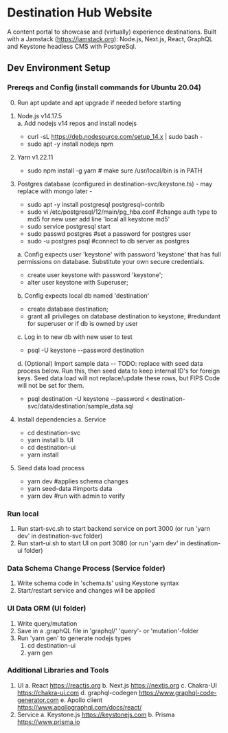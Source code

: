 # Destination Hub Website
A content portal to showcase and (virtually) experience destinations. Built with a Jamstack (https://jamstack.org): Node.js, Next.js, React, GraphQL and Keystone headless CMS with PostgreSql.

## Dev Environment Setup

### Prereqs and Config (install commands for Ubuntu 20.04)

0. Run apt update and apt upgrade if needed before starting

1. Node.js v14.17.5  
   a. Add nodejs v14 repos and install nodejs

   - curl -sL https://deb.nodesource.com/setup_14.x | sudo bash -
   - sudo apt -y install nodejs npm

2. Yarn v1.22.11

   - sudo npm install -g yarn # make sure /usr/local/bin is in PATH

3. Postgres database (configured in destination-svc/keystone.ts) - may replace with mongo later -

   - sudo apt -y install postgresql postgresql-contrib
   - sudo vi /etc/postgresql/12/main/pg_hba.conf #change auth type to md5 for new user
     add line 'local all keystone md5'
   - sudo service postgresql start
   - sudo passwd postgres #set a password for postgres user
   - sudo -u postgres psql #connect to db server as postgres

   a. Config expects user 'keystone' with password 'keystone' that has full permissions on database.  Substitute your own secure credentials.

   - create user keystone with password 'keystone';
   - alter user keystone with Superuser;

   b. Config expects local db named 'destination'

   - create database destination;
   - grant all privileges on database destination to keystone; #redundant for superuser or if db is owned by user

   c. Log in to new db with new user to test

   - psql -U keystone --password destination

   d. (Optional) Import sample data -- TODO: replace with seed data process below.  Run this, then seed data to keep internal ID's for foreign keys.  Seed data load will not replace/update these rows, but FIPS Code will not be set for them.

   - psql destination -U keystone --password < destination-svc/data/destination/sample_data.sql

4. Install dependencies
   a. Service
   - cd destination-svc
   - yarn install
   b. UI
   - cd destination-ui
   - yarn install

5. Seed data load process
   - yarn dev  #applies schema changes
   - yarn seed-data  #imports data
   - yarn dev  #run with admin to verify

### Run local

1. Run start-svc.sh to start backend service on port 3000 (or run 'yarn dev' in destination-svc folder)
2. Run start-ui.sh to start UI on port 3080 (or run 'yarn dev' in destination-ui folder)

### Data Schema Change Process (Service folder)

1. Write schema code in 'schema.ts' using Keystone syntax
2. Start/restart service and changes will be applied

### UI Data ORM (UI folder)

1. Write query/mutation
2. Save in a .graphQL file in 'graphql/' 'query'- or 'mutation'-folder
3. Run 'yarn gen' to generate nodejs types
   1. cd destination-ui
   2. yarn gen

### Additional Libraries and Tools

1. UI
   a. React https://reactjs.org
   b. Next.js https://nextjs.org
   c. Chakra-UI https://chakra-ui.com
   d. graphql-codegen https://www.graphql-code-generator.com
   e. Apollo client https://www.apollographql.com/docs/react/
2. Service
   a. Keystone.js https://keystonejs.com
   b. Prisma https://www.prisma.io
